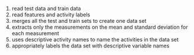 1. read test data and train data
2. read features and activity labels
3. merges all the test and train sets to create one data set
4. extracts only the measurements on the mean and standard deviation for each measurement
5. uses descriptive activity names to name the activities in the data set
6. appropriately labels the data set with descriptive variable names

